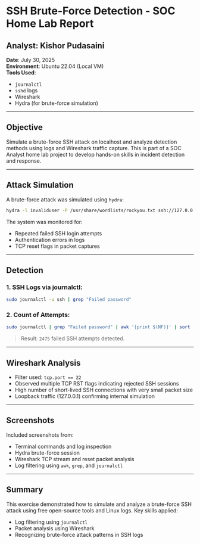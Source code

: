 
# SSH Brute-Force Detection - SOC Home Lab Report

## Analyst: Kishor Pudasaini
**Date**: July 30, 2025  
**Environment**: Ubuntu 22.04 (Local VM)  
**Tools Used**:  
- `journalctl`  
- `sshd` logs  
- Wireshark  
- Hydra (for brute-force simulation)

---

## Objective

Simulate a brute-force SSH attack on localhost and analyze detection methods using logs and Wireshark traffic capture. This is part of a SOC Analyst home lab project to develop hands-on skills in incident detection and response.

---

## Attack Simulation

A brute-force attack was simulated using `hydra`:

```bash
hydra -l invaliduser -P /usr/share/wordlists/rockyou.txt ssh://127.0.0.1
```

The system was monitored for:
- Repeated failed SSH login attempts
- Authentication errors in logs
- TCP reset flags in packet captures

---

## Detection

### 1. SSH Logs via journalctl:

```bash
sudo journalctl -u ssh | grep "Failed password"
```

### 2. Count of Attempts:

```bash
sudo journalctl | grep "Failed password" | awk '{print $(NF)}' | sort | uniq -c
```

> Result: `2475` failed SSH attempts detected.

---

## Wireshark Analysis

- Filter used: `tcp.port == 22`
- Observed multiple TCP RST flags indicating rejected SSH sessions
- High number of short-lived SSH connections with very small packet size
- Loopback traffic (127.0.0.1) confirming internal simulation

---

## Screenshots

Included screenshots from:
- Terminal commands and log inspection
- Hydra brute-force session
- Wireshark TCP stream and reset packet analysis
- Log filtering using `awk`, `grep`, and `journalctl`

---

## Summary

This exercise demonstrated how to simulate and analyze a brute-force SSH attack using free open-source tools and Linux logs. Key skills applied:

- Log filtering using `journalctl`
- Packet analysis using Wireshark
- Recognizing brute-force attack patterns in SSH logs
